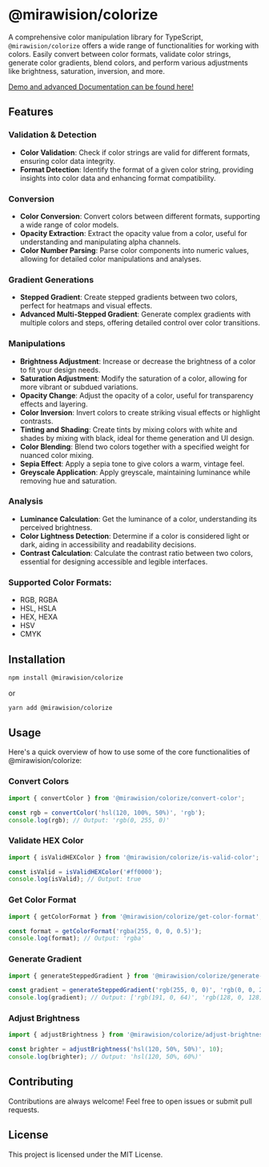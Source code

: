 # @mirawision/colorize

A comprehensive color manipulation library for TypeScript, `@mirawision/colorize` offers a wide range of functionalities for working with colors. Easily convert between color formats, validate color strings, generate color gradients, blend colors, and perform various adjustments like brightness, saturation, inversion, and more.

[Demo and advanced Documentation can be found here!](https://mirawision.github.io/colorize)

## Features

### Validation & Detection
- **Color Validation**: Check if color strings are valid for different formats, ensuring color data integrity.
- **Format Detection**: Identify the format of a given color string, providing insights into color data and enhancing format compatibility.

### Conversion
- **Color Conversion**: Convert colors between different formats, supporting a wide range of color models.
- **Opacity Extraction**: Extract the opacity value from a color, useful for understanding and manipulating alpha channels.
- **Color Number Parsing**: Parse color components into numeric values, allowing for detailed color manipulations and analyses.

### Gradient Generations
- **Stepped Gradient**: Create stepped gradients between two colors, perfect for heatmaps and visual effects.
- **Advanced Multi-Stepped Gradient**: Generate complex gradients with multiple colors and steps, offering detailed control over color transitions.

### Manipulations
- **Brightness Adjustment**: Increase or decrease the brightness of a color to fit your design needs.
- **Saturation Adjustment**: Modify the saturation of a color, allowing for more vibrant or subdued variations.
- **Opacity Change**: Adjust the opacity of a color, useful for transparency effects and layering.
- **Color Inversion**: Invert colors to create striking visual effects or highlight contrasts.
- **Tinting and Shading**: Create tints by mixing colors with white and shades by mixing with black, ideal for theme generation and UI design.
- **Color Blending**: Blend two colors together with a specified weight for nuanced color mixing.
- **Sepia Effect**: Apply a sepia tone to give colors a warm, vintage feel.
- **Greyscale Application**: Apply greyscale, maintaining luminance while removing hue and saturation.

### Analysis
- **Luminance Calculation**: Get the luminance of a color, understanding its perceived brightness.
- **Color Lightness Detection**: Determine if a color is considered light or dark, aiding in accessibility and readability decisions.
- **Contrast Calculation**: Calculate the contrast ratio between two colors, essential for designing accessible and legible interfaces.

### Supported Color Formats:

- RGB, RGBA
- HSL, HSLA
- HEX, HEXA
- HSV
- CMYK

## Installation

```bash
npm install @mirawision/colorize
```

or 

```bash
yarn add @mirawision/colorize
```

## Usage

Here's a quick overview of how to use some of the core functionalities of @mirawision/colorize:

### Convert Colors

```javascript
import { convertColor } from '@mirawision/colorize/convert-color';

const rgb = convertColor('hsl(120, 100%, 50%)', 'rgb');
console.log(rgb); // Output: 'rgb(0, 255, 0)'
```

### Validate HEX Color

```javascript
import { isValidHEXColor } from '@mirawision/colorize/is-valid-color';

const isValid = isValidHEXColor('#ff0000');
console.log(isValid); // Output: true
```

### Get Color Format

```javascript
import { getColorFormat } from '@mirawision/colorize/get-color-format';

const format = getColorFormat('rgba(255, 0, 0, 0.5)');
console.log(format); // Output: 'rgba'
```

### Generate Gradient

```javascript
import { generateSteppedGradient } from '@mirawision/colorize/generate-stepped-gradient';

const gradient = generateSteppedGradient('rgb(255, 0, 0)', 'rgb(0, 0, 255)', 3);
console.log(gradient); // Output: ['rgb(191, 0, 64)', 'rgb(128, 0, 128)', 'rgb(64, 0, 191)']
```

### Adjust Brightness

```javascript
import { adjustBrightness } from '@mirawision/colorize/adjust-brightness';

const brighter = adjustBrightness('hsl(120, 50%, 50%)', 10);
console.log(brighter); // Output: 'hsl(120, 50%, 60%)'
```

## Contributing

Contributions are always welcome! Feel free to open issues or submit pull requests.

## License

This project is licensed under the MIT License.
